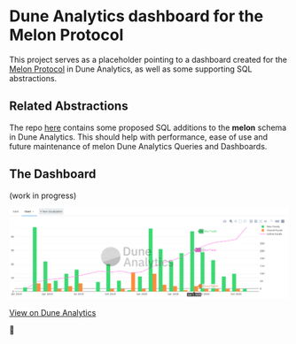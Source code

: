 # Dune Analytics dashboard for the Melon Protocol

This project serves as a placeholder pointing to a dashboard created for the [Melon Protocol](https://melonprotocol.com/) in Dune Analytics, as well as some supporting SQL abstractions.

## Related Abstractions

The repo [here](https://github.com/FishEagle/duneanalytics-abstractions-melon) contains some proposed SQL additions to the **melon** schema in Dune Analytics. This should help with performance, ease of use and future maintenance of melon Dune Analytics Queries and Dashboards.

## The Dashboard

(work in progress)

![test](Query%20Funds%20WIP.png)

[View on Dune Analytics](https://duneanalytics.com/embeds/12226/26188/xlutYioRjRHzXJb6taJLBDExn4M8enzWelMmnS5G)

🍉
